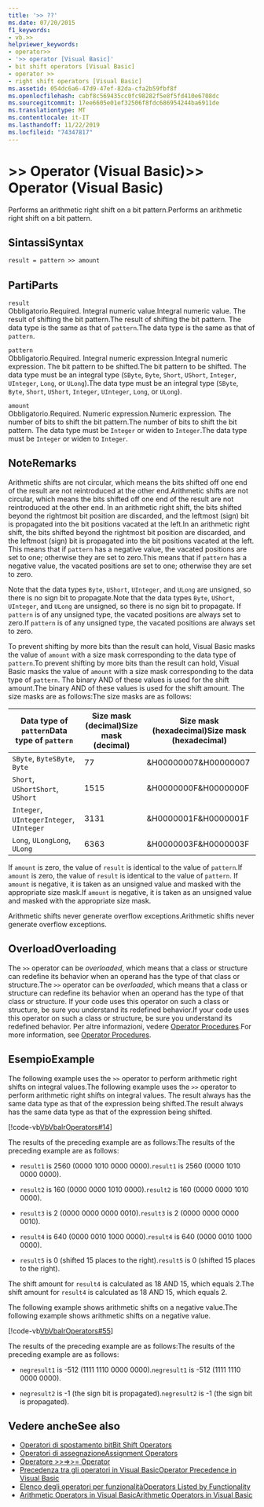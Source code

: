 ```yaml
---
title: '>> ??'
ms.date: 07/20/2015
f1_keywords:
- vb.>>
helpviewer_keywords:
- operator>>
- '>> operator [Visual Basic]'
- bit shift operators [Visual Basic]
- operator >>
- right shift operators [Visual Basic]
ms.assetid: 054dc6a6-47d9-47ef-82da-cfa2b59fbf8f
ms.openlocfilehash: cabf8c569435cc0fc98282f5e8f5fd410e6708dc
ms.sourcegitcommit: 17ee6605e01ef32506f8fdc686954244ba6911de
ms.translationtype: MT
ms.contentlocale: it-IT
ms.lasthandoff: 11/22/2019
ms.locfileid: "74347817"
---
```

# <a name="-operator-visual-basic"></a><span data-ttu-id="8b9e3-102">>> Operator (Visual Basic)</span><span class="sxs-lookup"><span data-stu-id="8b9e3-102">>> Operator (Visual Basic)</span></span>
<span data-ttu-id="8b9e3-103">Performs an arithmetic right shift on a bit pattern.</span><span class="sxs-lookup"><span data-stu-id="8b9e3-103">Performs an arithmetic right shift on a bit pattern.</span></span>  
  
## <a name="syntax"></a><span data-ttu-id="8b9e3-104">Sintassi</span><span class="sxs-lookup"><span data-stu-id="8b9e3-104">Syntax</span></span>  
  
```vb  
result = pattern >> amount  
```  
  
## <a name="parts"></a><span data-ttu-id="8b9e3-105">Parti</span><span class="sxs-lookup"><span data-stu-id="8b9e3-105">Parts</span></span>  
 `result`  
 <span data-ttu-id="8b9e3-106">Obbligatorio.</span><span class="sxs-lookup"><span data-stu-id="8b9e3-106">Required.</span></span> <span data-ttu-id="8b9e3-107">Integral numeric value.</span><span class="sxs-lookup"><span data-stu-id="8b9e3-107">Integral numeric value.</span></span> <span data-ttu-id="8b9e3-108">The result of shifting the bit pattern.</span><span class="sxs-lookup"><span data-stu-id="8b9e3-108">The result of shifting the bit pattern.</span></span> <span data-ttu-id="8b9e3-109">The data type is the same as that of `pattern`.</span><span class="sxs-lookup"><span data-stu-id="8b9e3-109">The data type is the same as that of `pattern`.</span></span>  
  
 `pattern`  
 <span data-ttu-id="8b9e3-110">Obbligatorio.</span><span class="sxs-lookup"><span data-stu-id="8b9e3-110">Required.</span></span> <span data-ttu-id="8b9e3-111">Integral numeric expression.</span><span class="sxs-lookup"><span data-stu-id="8b9e3-111">Integral numeric expression.</span></span> <span data-ttu-id="8b9e3-112">The bit pattern to be shifted.</span><span class="sxs-lookup"><span data-stu-id="8b9e3-112">The bit pattern to be shifted.</span></span> <span data-ttu-id="8b9e3-113">The data type must be an integral type (`SByte`, `Byte`, `Short`, `UShort`, `Integer`, `UInteger`, `Long`, or `ULong`).</span><span class="sxs-lookup"><span data-stu-id="8b9e3-113">The data type must be an integral type (`SByte`, `Byte`, `Short`, `UShort`, `Integer`, `UInteger`, `Long`, or `ULong`).</span></span>  
  
 `amount`  
 <span data-ttu-id="8b9e3-114">Obbligatorio.</span><span class="sxs-lookup"><span data-stu-id="8b9e3-114">Required.</span></span> <span data-ttu-id="8b9e3-115">Numeric expression.</span><span class="sxs-lookup"><span data-stu-id="8b9e3-115">Numeric expression.</span></span> <span data-ttu-id="8b9e3-116">The number of bits to shift the bit pattern.</span><span class="sxs-lookup"><span data-stu-id="8b9e3-116">The number of bits to shift the bit pattern.</span></span> <span data-ttu-id="8b9e3-117">The data type must be `Integer` or widen to `Integer`.</span><span class="sxs-lookup"><span data-stu-id="8b9e3-117">The data type must be `Integer` or widen to `Integer`.</span></span>  
  
## <a name="remarks"></a><span data-ttu-id="8b9e3-118">Note</span><span class="sxs-lookup"><span data-stu-id="8b9e3-118">Remarks</span></span>  
 <span data-ttu-id="8b9e3-119">Arithmetic shifts are not circular, which means the bits shifted off one end of the result are not reintroduced at the other end.</span><span class="sxs-lookup"><span data-stu-id="8b9e3-119">Arithmetic shifts are not circular, which means the bits shifted off one end of the result are not reintroduced at the other end.</span></span> <span data-ttu-id="8b9e3-120">In an arithmetic right shift, the bits shifted beyond the rightmost bit position are discarded, and the leftmost (sign) bit is propagated into the bit positions vacated at the left.</span><span class="sxs-lookup"><span data-stu-id="8b9e3-120">In an arithmetic right shift, the bits shifted beyond the rightmost bit position are discarded, and the leftmost (sign) bit is propagated into the bit positions vacated at the left.</span></span> <span data-ttu-id="8b9e3-121">This means that if `pattern` has a negative value, the vacated positions are set to one; otherwise they are set to zero.</span><span class="sxs-lookup"><span data-stu-id="8b9e3-121">This means that if `pattern` has a negative value, the vacated positions are set to one; otherwise they are set to zero.</span></span>  
  
 <span data-ttu-id="8b9e3-122">Note that the data types `Byte`, `UShort`, `UInteger`, and `ULong` are unsigned, so there is no sign bit to propagate.</span><span class="sxs-lookup"><span data-stu-id="8b9e3-122">Note that the data types `Byte`, `UShort`, `UInteger`, and `ULong` are unsigned, so there is no sign bit to propagate.</span></span> <span data-ttu-id="8b9e3-123">If `pattern` is of any unsigned type, the vacated positions are always set to zero.</span><span class="sxs-lookup"><span data-stu-id="8b9e3-123">If `pattern` is of any unsigned type, the vacated positions are always set to zero.</span></span>  
  
 <span data-ttu-id="8b9e3-124">To prevent shifting by more bits than the result can hold, Visual Basic masks the value of `amount` with a size mask corresponding to the data type of `pattern`.</span><span class="sxs-lookup"><span data-stu-id="8b9e3-124">To prevent shifting by more bits than the result can hold, Visual Basic masks the value of `amount` with a size mask corresponding to the data type of `pattern`.</span></span> <span data-ttu-id="8b9e3-125">The binary AND of these values is used for the shift amount.</span><span class="sxs-lookup"><span data-stu-id="8b9e3-125">The binary AND of these values is used for the shift amount.</span></span> <span data-ttu-id="8b9e3-126">The size masks are as follows:</span><span class="sxs-lookup"><span data-stu-id="8b9e3-126">The size masks are as follows:</span></span>  
  
|<span data-ttu-id="8b9e3-127">Data type of `pattern`</span><span class="sxs-lookup"><span data-stu-id="8b9e3-127">Data type of `pattern`</span></span>|<span data-ttu-id="8b9e3-128">Size mask (decimal)</span><span class="sxs-lookup"><span data-stu-id="8b9e3-128">Size mask (decimal)</span></span>|<span data-ttu-id="8b9e3-129">Size mask (hexadecimal)</span><span class="sxs-lookup"><span data-stu-id="8b9e3-129">Size mask (hexadecimal)</span></span>|  
|----------------------------|---------------------------|-------------------------------|  
|<span data-ttu-id="8b9e3-130">`SByte`, `Byte`</span><span class="sxs-lookup"><span data-stu-id="8b9e3-130">`SByte`, `Byte`</span></span>|<span data-ttu-id="8b9e3-131">7</span><span class="sxs-lookup"><span data-stu-id="8b9e3-131">7</span></span>|<span data-ttu-id="8b9e3-132">&H00000007</span><span class="sxs-lookup"><span data-stu-id="8b9e3-132">&H00000007</span></span>|  
|<span data-ttu-id="8b9e3-133">`Short`, `UShort`</span><span class="sxs-lookup"><span data-stu-id="8b9e3-133">`Short`, `UShort`</span></span>|<span data-ttu-id="8b9e3-134">15</span><span class="sxs-lookup"><span data-stu-id="8b9e3-134">15</span></span>|<span data-ttu-id="8b9e3-135">&H0000000F</span><span class="sxs-lookup"><span data-stu-id="8b9e3-135">&H0000000F</span></span>|  
|<span data-ttu-id="8b9e3-136">`Integer`, `UInteger`</span><span class="sxs-lookup"><span data-stu-id="8b9e3-136">`Integer`, `UInteger`</span></span>|<span data-ttu-id="8b9e3-137">31</span><span class="sxs-lookup"><span data-stu-id="8b9e3-137">31</span></span>|<span data-ttu-id="8b9e3-138">&H0000001F</span><span class="sxs-lookup"><span data-stu-id="8b9e3-138">&H0000001F</span></span>|  
|<span data-ttu-id="8b9e3-139">`Long`, `ULong`</span><span class="sxs-lookup"><span data-stu-id="8b9e3-139">`Long`, `ULong`</span></span>|<span data-ttu-id="8b9e3-140">63</span><span class="sxs-lookup"><span data-stu-id="8b9e3-140">63</span></span>|<span data-ttu-id="8b9e3-141">&H0000003F</span><span class="sxs-lookup"><span data-stu-id="8b9e3-141">&H0000003F</span></span>|  
  
 <span data-ttu-id="8b9e3-142">If `amount` is zero, the value of `result` is identical to the value of `pattern`.</span><span class="sxs-lookup"><span data-stu-id="8b9e3-142">If `amount` is zero, the value of `result` is identical to the value of `pattern`.</span></span> <span data-ttu-id="8b9e3-143">If `amount` is negative, it is taken as an unsigned value and masked with the appropriate size mask.</span><span class="sxs-lookup"><span data-stu-id="8b9e3-143">If `amount` is negative, it is taken as an unsigned value and masked with the appropriate size mask.</span></span>  
  
 <span data-ttu-id="8b9e3-144">Arithmetic shifts never generate overflow exceptions.</span><span class="sxs-lookup"><span data-stu-id="8b9e3-144">Arithmetic shifts never generate overflow exceptions.</span></span>  
  
## <a name="overloading"></a><span data-ttu-id="8b9e3-145">Overload</span><span class="sxs-lookup"><span data-stu-id="8b9e3-145">Overloading</span></span>  
 <span data-ttu-id="8b9e3-146">The `>>` operator can be *overloaded*, which means that a class or structure can redefine its behavior when an operand has the type of that class or structure.</span><span class="sxs-lookup"><span data-stu-id="8b9e3-146">The `>>` operator can be *overloaded*, which means that a class or structure can redefine its behavior when an operand has the type of that class or structure.</span></span> <span data-ttu-id="8b9e3-147">If your code uses this operator on such a class or structure, be sure you understand its redefined behavior.</span><span class="sxs-lookup"><span data-stu-id="8b9e3-147">If your code uses this operator on such a class or structure, be sure you understand its redefined behavior.</span></span> <span data-ttu-id="8b9e3-148">Per altre informazioni, vedere [Operator Procedures](../../../visual-basic/programming-guide/language-features/procedures/operator-procedures.md).</span><span class="sxs-lookup"><span data-stu-id="8b9e3-148">For more information, see [Operator Procedures](../../../visual-basic/programming-guide/language-features/procedures/operator-procedures.md).</span></span>  
  
## <a name="example"></a><span data-ttu-id="8b9e3-149">Esempio</span><span class="sxs-lookup"><span data-stu-id="8b9e3-149">Example</span></span>  
 <span data-ttu-id="8b9e3-150">The following example uses the `>>` operator to perform arithmetic right shifts on integral values.</span><span class="sxs-lookup"><span data-stu-id="8b9e3-150">The following example uses the `>>` operator to perform arithmetic right shifts on integral values.</span></span> <span data-ttu-id="8b9e3-151">The result always has the same data type as that of the expression being shifted.</span><span class="sxs-lookup"><span data-stu-id="8b9e3-151">The result always has the same data type as that of the expression being shifted.</span></span>  
  
 [!code-vb[VbVbalrOperators#14](~/samples/snippets/visualbasic/VS_Snippets_VBCSharp/VbVbalrOperators/VB/Class1.vb#14)]  
  
 <span data-ttu-id="8b9e3-152">The results of the preceding example are as follows:</span><span class="sxs-lookup"><span data-stu-id="8b9e3-152">The results of the preceding example are as follows:</span></span>  
  
- <span data-ttu-id="8b9e3-153">`result1` is 2560 (0000 1010 0000 0000).</span><span class="sxs-lookup"><span data-stu-id="8b9e3-153">`result1` is 2560 (0000 1010 0000 0000).</span></span>  
  
- <span data-ttu-id="8b9e3-154">`result2` is 160 (0000 0000 1010 0000).</span><span class="sxs-lookup"><span data-stu-id="8b9e3-154">`result2` is 160 (0000 0000 1010 0000).</span></span>  
  
- <span data-ttu-id="8b9e3-155">`result3` is 2 (0000 0000 0000 0010).</span><span class="sxs-lookup"><span data-stu-id="8b9e3-155">`result3` is 2 (0000 0000 0000 0010).</span></span>  
  
- <span data-ttu-id="8b9e3-156">`result4` is 640 (0000 0010 1000 0000).</span><span class="sxs-lookup"><span data-stu-id="8b9e3-156">`result4` is 640 (0000 0010 1000 0000).</span></span>  
  
- <span data-ttu-id="8b9e3-157">`result5` is 0 (shifted 15 places to the right).</span><span class="sxs-lookup"><span data-stu-id="8b9e3-157">`result5` is 0 (shifted 15 places to the right).</span></span>  
  
 <span data-ttu-id="8b9e3-158">The shift amount for `result4` is calculated as 18 AND 15, which equals 2.</span><span class="sxs-lookup"><span data-stu-id="8b9e3-158">The shift amount for `result4` is calculated as 18 AND 15, which equals 2.</span></span>  
  
 <span data-ttu-id="8b9e3-159">The following example shows arithmetic shifts on a negative value.</span><span class="sxs-lookup"><span data-stu-id="8b9e3-159">The following example shows arithmetic shifts on a negative value.</span></span>  
  
 [!code-vb[VbVbalrOperators#55](~/samples/snippets/visualbasic/VS_Snippets_VBCSharp/VbVbalrOperators/VB/Class1.vb#55)]  
  
 <span data-ttu-id="8b9e3-160">The results of the preceding example are as follows:</span><span class="sxs-lookup"><span data-stu-id="8b9e3-160">The results of the preceding example are as follows:</span></span>  
  
- <span data-ttu-id="8b9e3-161">`negresult1` is -512 (1111 1110 0000 0000).</span><span class="sxs-lookup"><span data-stu-id="8b9e3-161">`negresult1` is -512 (1111 1110 0000 0000).</span></span>  
  
- <span data-ttu-id="8b9e3-162">`negresult2` is -1 (the sign bit is propagated).</span><span class="sxs-lookup"><span data-stu-id="8b9e3-162">`negresult2` is -1 (the sign bit is propagated).</span></span>  
  
## <a name="see-also"></a><span data-ttu-id="8b9e3-163">Vedere anche</span><span class="sxs-lookup"><span data-stu-id="8b9e3-163">See also</span></span>

- [<span data-ttu-id="8b9e3-164">Operatori di spostamento bit</span><span class="sxs-lookup"><span data-stu-id="8b9e3-164">Bit Shift Operators</span></span>](../../../visual-basic/language-reference/operators/bit-shift-operators.md)
- [<span data-ttu-id="8b9e3-165">Operatori di assegnazione</span><span class="sxs-lookup"><span data-stu-id="8b9e3-165">Assignment Operators</span></span>](../../../visual-basic/language-reference/operators/assignment-operators.md)
- [<span data-ttu-id="8b9e3-166">Operatore >>=</span><span class="sxs-lookup"><span data-stu-id="8b9e3-166">>>= Operator</span></span>](../../../visual-basic/language-reference/operators/right-shift-assignment-operator.md)
- [<span data-ttu-id="8b9e3-167">Precedenza tra gli operatori in Visual Basic</span><span class="sxs-lookup"><span data-stu-id="8b9e3-167">Operator Precedence in Visual Basic</span></span>](../../../visual-basic/language-reference/operators/operator-precedence.md)
- [<span data-ttu-id="8b9e3-168">Elenco degli operatori per funzionalità</span><span class="sxs-lookup"><span data-stu-id="8b9e3-168">Operators Listed by Functionality</span></span>](../../../visual-basic/language-reference/operators/operators-listed-by-functionality.md)
- [<span data-ttu-id="8b9e3-169">Arithmetic Operators in Visual Basic</span><span class="sxs-lookup"><span data-stu-id="8b9e3-169">Arithmetic Operators in Visual Basic</span></span>](../../../visual-basic/programming-guide/language-features/operators-and-expressions/arithmetic-operators.md)
